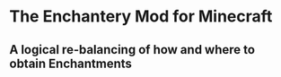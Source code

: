 # The Enchantery Mod for Minecraft
## A logical re-balancing of how and where to obtain Enchantments
